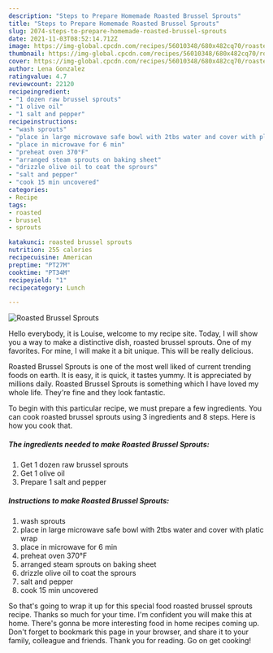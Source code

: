 ```yaml
---
description: "Steps to Prepare Homemade Roasted Brussel Sprouts"
title: "Steps to Prepare Homemade Roasted Brussel Sprouts"
slug: 2074-steps-to-prepare-homemade-roasted-brussel-sprouts
date: 2021-11-03T08:52:14.712Z
image: https://img-global.cpcdn.com/recipes/56010348/680x482cq70/roasted-brussel-sprouts-recipe-main-photo.jpg
thumbnail: https://img-global.cpcdn.com/recipes/56010348/680x482cq70/roasted-brussel-sprouts-recipe-main-photo.jpg
cover: https://img-global.cpcdn.com/recipes/56010348/680x482cq70/roasted-brussel-sprouts-recipe-main-photo.jpg
author: Lena Gonzalez
ratingvalue: 4.7
reviewcount: 22120
recipeingredient:
- "1 dozen raw brussel sprouts"
- "1 olive oil"
- "1 salt and pepper"
recipeinstructions:
- "wash sprouts"
- "place in large microwave safe bowl with 2tbs water and cover with platic wrap"
- "place in microwave for 6 min"
- "preheat oven 370°F"
- "arranged steam sprouts on baking sheet"
- "drizzle olive oil to coat the sprours"
- "salt and pepper"
- "cook 15 min uncovered"
categories:
- Recipe
tags:
- roasted
- brussel
- sprouts

katakunci: roasted brussel sprouts 
nutrition: 255 calories
recipecuisine: American
preptime: "PT27M"
cooktime: "PT34M"
recipeyield: "1"
recipecategory: Lunch

---
```



![Roasted Brussel Sprouts](https://img-global.cpcdn.com/recipes/56010348/680x482cq70/roasted-brussel-sprouts-recipe-main-photo.jpg)

Hello everybody, it is Louise, welcome to my recipe site. Today, I will show you a way to make a distinctive dish, roasted brussel sprouts. One of my favorites. For mine, I will make it a bit unique. This will be really delicious.

Roasted Brussel Sprouts is one of the most well liked of current trending foods on earth. It is easy, it is quick, it tastes yummy. It is appreciated by millions daily. Roasted Brussel Sprouts is something which I have loved my whole life. They're fine and they look fantastic.




To begin with this particular recipe, we must prepare a few ingredients. You can cook roasted brussel sprouts using 3 ingredients and 8 steps. Here is how you cook that.

<!--inarticleads1-->

##### The ingredients needed to make Roasted Brussel Sprouts:

1. Get 1 dozen raw brussel sprouts
1. Get 1 olive oil
1. Prepare 1 salt and pepper




<!--inarticleads2-->

##### Instructions to make Roasted Brussel Sprouts:

1. wash sprouts
1. place in large microwave safe bowl with 2tbs water and cover with platic wrap
1. place in microwave for 6 min
1. preheat oven 370°F
1. arranged steam sprouts on baking sheet
1. drizzle olive oil to coat the sprours
1. salt and pepper
1. cook 15 min uncovered




So that's going to wrap it up for this special food roasted brussel sprouts recipe. Thanks so much for your time. I'm confident you will make this at home. There's gonna be more interesting food in home recipes coming up. Don't forget to bookmark this page in your browser, and share it to your family, colleague and friends. Thank you for reading. Go on get cooking!
